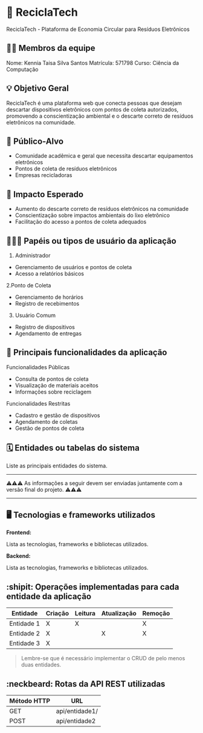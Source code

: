 # :checkered_flag: ReciclaTech

ReciclaTech - Plataforma de Economia Circular para Resíduos Eletrônicos

## :technologist: Membros da equipe

Nome: Kennia Taisa Silva Santos
Matrícula: 571798
Curso: Ciência da Computação

## :bulb: Objetivo Geral
ReciclaTech é uma plataforma web que conecta pessoas que desejam descartar dispositivos eletrônicos com pontos de coleta autorizados, promovendo a conscientização ambiental e o descarte correto de resíduos eletrônicos na comunidade.

## :eyes: Público-Alvo
- Comunidade acadêmica e geral que necessita descartar equipamentos eletrônicos
- Pontos de coleta de resíduos eletrônicos
- Empresas recicladoras
## :star2: Impacto Esperado
- Aumento do descarte correto de resíduos eletrônicos na comunidade
- Conscientização sobre impactos ambientais do lixo eletrônico
- Facilitação do acesso a pontos de coleta adequados

## :people_holding_hands: Papéis ou tipos de usuário da aplicação

1. Administrador
  - Gerenciamento de usuários e pontos de coleta
  - Acesso a relatórios básicos
    
2.Ponto de Coleta
  - Gerenciamento de horários
  - Registro de recebimentos
   
3. Usuário Comum
  - Registro de dispositivos
  - Agendamento de entregas
    
## :triangular_flag_on_post:	 Principais funcionalidades da aplicação

Funcionalidades Públicas
  - Consulta de pontos de coleta
  - Visualização de materiais aceitos
  - Informações sobre reciclagem
    
Funcionalidades Restritas
  - Cadastro e gestão de dispositivos
  - Agendamento de coletas
  - Gestão de pontos de coleta

## :spiral_calendar: Entidades ou tabelas do sistema

Liste as principais entidades do sistema.


----

:warning::warning::warning: As informações a seguir devem ser enviadas juntamente com a versão final do projeto. :warning::warning::warning:


----

## :desktop_computer: Tecnologias e frameworks utilizados

**Frontend:**

Lista as tecnologias, frameworks e bibliotecas utilizados.

**Backend:**

Lista as tecnologias, frameworks e bibliotecas utilizados.


## :shipit: Operações implementadas para cada entidade da aplicação


| Entidade| Criação | Leitura | Atualização | Remoção |
| --- | --- | --- | --- | --- |
| Entidade 1 | X |  X  |  | X |
| Entidade 2 | X |    |  X | X |
| Entidade 3 | X |    |  |  |

> Lembre-se que é necessário implementar o CRUD de pelo menos duas entidades.

## :neckbeard: Rotas da API REST utilizadas

| Método HTTP | URL |
| --- | --- |
| GET | api/entidade1/|
| POST | api/entidade2 |
